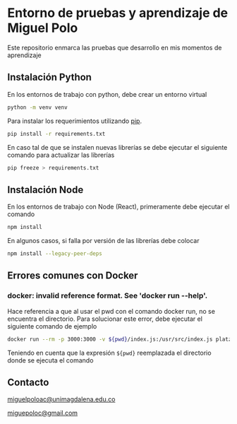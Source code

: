 # Entorno de pruebas y aprendizaje de Miguel Polo

Este repositorio enmarca las pruebas que desarrollo en mis momentos de aprendizaje

## Instalación Python

En los entornos de trabajo con python, debe crear un entorno virtual

```bash
python -m venv venv
```

Para instalar los requerimientos utilizando [pip](https://pip.pypa.io/en/stable/).

```bash
pip install -r requirements.txt
```

En caso tal de que se instalen nuevas librerías se debe ejecutar el siguiente comando para actualizar las librerías

```bash
pip freeze > requirements.txt
```

## Instalación Node

En los entornos de trabajo con Node (React), primeramente debe ejecutar el comando

```bash
npm install
```

En algunos casos, si falla por versión de las librerías debe colocar

```bash
npm install --legacy-peer-deps
```

## Errores comunes con Docker

### docker: invalid reference format. See 'docker run --help'.

Hace referencia a que al usar el pwd con el comando docker run, no se encuentra el directorio. Para solucionar este error, debe ejecutar el siguiente comando de ejemplo

```bash
docker run --rm -p 3000:3000 -v ${pwd}/index.js:/usr/src/index.js platziapp
```

Teniendo en cuenta que la expresión `${pwd}` reemplazada el directorio donde se ejecuta el comando 

## Contacto

miguelpoloac@unimagdalena.edu.co

miguepoloc@gmail.com